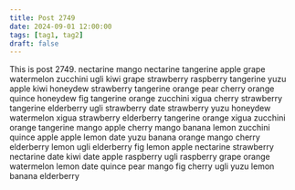 ```yaml
---
title: Post 2749
date: 2024-09-01 12:00:00
tags: [tag1, tag2]
draft: false
---
```

This is post 2749.
nectarine
mango
nectarine
tangerine
apple
grape
watermelon
zucchini
ugli
kiwi
grape
strawberry
raspberry
tangerine
yuzu
apple
kiwi
honeydew
strawberry
tangerine
orange
pear
cherry
orange
quince
honeydew
fig
tangerine
orange
zucchini
xigua
cherry
strawberry
tangerine
elderberry
ugli
strawberry
date
strawberry
yuzu
honeydew
watermelon
xigua
strawberry
elderberry
tangerine
orange
xigua
zucchini
orange
tangerine
mango
apple
cherry
mango
banana
lemon
zucchini
quince
apple
apple
lemon
date
yuzu
banana
orange
mango
cherry
elderberry
lemon
ugli
elderberry
fig
lemon
apple
nectarine
strawberry
nectarine
date
kiwi
date
apple
raspberry
ugli
raspberry
grape
orange
watermelon
lemon
date
quince
pear
mango
fig
cherry
ugli
yuzu
lemon
banana
elderberry
